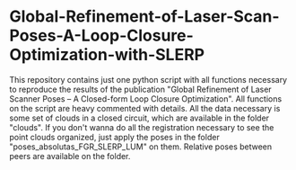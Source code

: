# Global-Refinement-of-Laser-Scan-Poses-A-Loop-Closure-Optimization-with-SLERP
This repository contains just one python script with all functions necessary to reproduce the results of the publication "Global Refinement of Laser Scanner Poses – A Closed-form Loop Closure Optimization". All functions on the script are heavy commented with details. All the data necessary is some set of clouds in a closed circuit, which are available in the folder "clouds". If you don't wanna do all the registration necessary to see the point clouds organized, just apply the poses in the folder "poses_absolutas_FGR_SLERP_LUM" on them. Relative poses between peers are available on the folder. 
